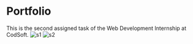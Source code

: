 # Portfolio
This is the second assigned task of the Web Development Internship at CodSoft.
![s1](https://github.com/PariBainsla/Portfolio/assets/153187084/d3fd55b5-66a4-42cf-98d5-dcb2562c67fd)
![s2](https://github.com/PariBainsla/Portfolio/assets/153187084/7a178e57-d886-488f-91f2-2f65dc056dbf)
